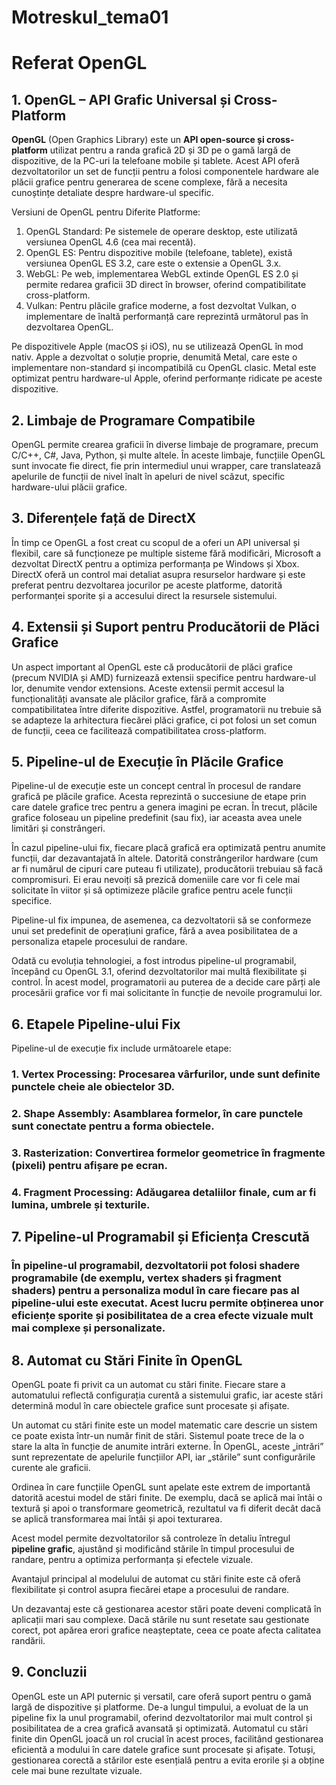 # MotreskuI_tema01

# Referat OpenGL

## 1. OpenGL – API Grafic Universal și Cross-Platform

**OpenGL** (Open Graphics Library) este un **API open-source și cross-platform** utilizat pentru a randa grafică 2D și 3D pe o gamă largă de dispozitive, de la PC-uri la telefoane mobile și tablete. Acest API oferă dezvoltatorilor un set de funcții pentru a folosi componentele hardware ale plăcii grafice pentru generarea de scene complexe, fără a necesita cunoștințe detaliate despre hardware-ul specific.

Versiuni de OpenGL pentru Diferite Platforme:

1. OpenGL Standard: Pe sistemele de operare desktop, este utilizată versiunea OpenGL 4.6 (cea mai recentă).
2. OpenGL ES: Pentru dispozitive mobile (telefoane, tablete), există versiunea OpenGL ES 3.2, care este o extensie a OpenGL 3.x.
3. WebGL: Pe web, implementarea WebGL extinde OpenGL ES 2.0 și permite redarea graficii 3D direct în browser, oferind compatibilitate cross-platform.
4. Vulkan: Pentru plăcile grafice moderne, a fost dezvoltat Vulkan, o implementare de înaltă performanță care reprezintă următorul pas în dezvoltarea OpenGL.

Pe dispozitivele Apple (macOS și iOS), nu se utilizează OpenGL în mod nativ. Apple a dezvoltat o soluție proprie, denumită Metal, care este o implementare non-standard și incompatibilă cu OpenGL clasic. Metal este optimizat pentru hardware-ul Apple, oferind performanțe ridicate pe aceste dispozitive.

## 2. Limbaje de Programare Compatibile

OpenGL permite crearea graficii în diverse limbaje de programare, precum C/C++, C#, Java, Python, și multe altele. În aceste limbaje, funcțiile OpenGL sunt invocate fie direct, fie prin intermediul unui wrapper, care translatează apelurile de funcții de nivel înalt în apeluri de nivel scăzut, specific hardware-ului plăcii grafice.

## 3. Diferențele față de DirectX

În timp ce OpenGL a fost creat cu scopul de a oferi un API universal și flexibil, care să funcționeze pe multiple sisteme fără modificări, Microsoft a dezvoltat DirectX pentru a optimiza performanța pe Windows și Xbox. DirectX oferă un control mai detaliat asupra resurselor hardware și este preferat pentru dezvoltarea jocurilor pe aceste platforme, datorită performanței sporite și a accesului direct la resursele sistemului.

## 4. Extensii și Suport pentru Producătorii de Plăci Grafice

Un aspect important al OpenGL este că producătorii de plăci grafice (precum NVIDIA și AMD) furnizează extensii specifice pentru hardware-ul lor, denumite vendor extensions. Aceste extensii permit accesul la funcționalități avansate ale plăcilor grafice, fără a compromite compatibilitatea între diferite dispozitive. Astfel, programatorii nu trebuie să se adapteze la arhitectura fiecărei plăci grafice, ci pot folosi un set comun de funcții, ceea ce facilitează compatibilitatea cross-platform.

## 5. Pipeline-ul de Execuție în Plăcile Grafice

Pipeline-ul de execuție este un concept central în procesul de randare grafică pe plăcile grafice. Acesta reprezintă o succesiune de etape prin care datele grafice trec pentru a genera imagini pe ecran. În trecut, plăcile grafice foloseau un pipeline predefinit (sau fix), iar aceasta avea unele limitări și constrângeri.

În cazul pipeline-ului fix, fiecare placă grafică era optimizată pentru anumite funcții, dar dezavantajată în altele. Datorită constrângerilor hardware (cum ar fi numărul de cipuri care puteau fi utilizate), producătorii trebuiau să facă compromisuri. Ei erau nevoiți să prezică domeniile care vor fi cele mai solicitate în viitor și să optimizeze plăcile grafice pentru acele funcții specifice.

Pipeline-ul fix impunea, de asemenea, ca dezvoltatorii să se conformeze unui set predefinit de operațiuni grafice, fără a avea posibilitatea de a personaliza etapele procesului de randare.

Odată cu evoluția tehnologiei, a fost introdus pipeline-ul programabil, începând cu OpenGL 3.1, oferind dezvoltatorilor mai multă flexibilitate și control. În acest model, programatorii au puterea de a decide care părți ale procesării grafice vor fi mai solicitante în funcție de nevoile programului lor.

## 6. Etapele Pipeline-ului Fix

Pipeline-ul de execuție fix include următoarele etape:

### 1. Vertex Processing: Procesarea vârfurilor, unde sunt definite punctele cheie ale obiectelor 3D.

### 2. Shape Assembly: Asamblarea formelor, în care punctele sunt conectate pentru a forma obiectele.

### 3. Rasterization: Convertirea formelor geometrice în fragmente (pixeli) pentru afișare pe ecran.

### 4. Fragment Processing: Adăugarea detaliilor finale, cum ar fi lumina, umbrele și texturile.

## 7. Pipeline-ul Programabil și Eficiența Crescută

### În pipeline-ul programabil, dezvoltatorii pot folosi shadere programabile (de exemplu, vertex shaders și fragment shaders) pentru a personaliza modul în care fiecare pas al pipeline-ului este executat. Acest lucru permite obținerea unor eficiențe sporite și posibilitatea de a crea efecte vizuale mult mai complexe și personalizate.

## 8. Automat cu Stări Finite în OpenGL

OpenGL poate fi privit ca un automat cu stări finite. Fiecare stare a automatului reflectă configurația curentă a sistemului grafic, iar aceste stări determină modul în care obiectele grafice sunt procesate și afișate.

Un automat cu stări finite este un model matematic care descrie un sistem ce poate exista într-un număr finit de stări. Sistemul poate trece de la o stare la alta în funcție de anumite intrări externe. În OpenGL, aceste „intrări” sunt reprezentate de apelurile funcțiilor API, iar „stările” sunt configurările curente ale graficii.

Ordinea în care funcțiile OpenGL sunt apelate este extrem de importantă datorită acestui model de stări finite. De exemplu, dacă se aplică mai întâi o textură și apoi o transformare geometrică, rezultatul va fi diferit decât dacă se aplică transformarea mai întâi și apoi texturarea.

Acest model permite dezvoltatorilor să controleze în detaliu întregul **pipeline grafic**, ajustând și modificând stările în timpul procesului de randare, pentru a optimiza performanța și efectele vizuale.

Avantajul principal al modelului de automat cu stări finite este că oferă flexibilitate și control asupra fiecărei etape a procesului de randare.

Un dezavantaj este că gestionarea acestor stări poate deveni complicată în aplicații mari sau complexe. Dacă stările nu sunt resetate sau gestionate corect, pot apărea erori grafice neașteptate, ceea ce poate afecta calitatea randării.

## 9. Concluzii

OpenGL este un API puternic și versatil, care oferă suport pentru o gamă largă de dispozitive și platforme. De-a lungul timpului, a evoluat de la un pipeline fix la unul programabil, oferind dezvoltatorilor mai mult control și posibilitatea de a crea grafică avansată și optimizată. Automatul cu stări finite din OpenGL joacă un rol crucial în acest proces, facilitând gestionarea eficientă a modului în care datele grafice sunt procesate și afișate. Totuși, gestionarea corectă a stărilor este esențială pentru a evita erorile și a obține cele mai bune rezultate vizuale.
